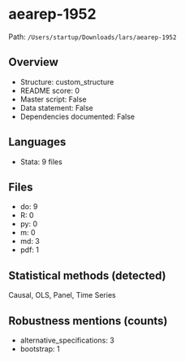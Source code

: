 # aearep-1952

Path: `/Users/startup/Downloads/lars/aearep-1952`

## Overview
- Structure: custom_structure
- README score: 0
- Master script: False
- Data statement: False
- Dependencies documented: False

## Languages
- Stata: 9 files

## Files
- do: 9
- R: 0
- py: 0
- m: 0
- md: 3
- pdf: 1

## Statistical methods (detected)
Causal, OLS, Panel, Time Series

## Robustness mentions (counts)
- alternative_specifications: 3
- bootstrap: 1
